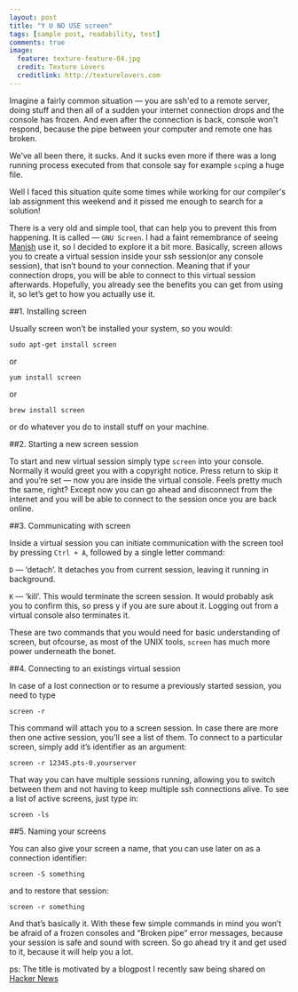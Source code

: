 ```yaml
---
layout: post
title: "Y U NO USE screen"
tags: [sample post, readability, test]
comments: true
image:
  feature: texture-feature-04.jpg
  credit: Texture Lovers
  creditlink: http://texturelovers.com
---
```


Imagine a fairly common situation — you are ssh'ed to a remote server, doing stuff and then all of a sudden your internet connection drops and the console has frozen. And even after the connection is back, console won't respond, because the pipe between your computer and remote one has broken.

We’ve all been there, it sucks. And it sucks even more if there was a long running process executed from that console say for example `scp`ing a huge file.


Well I faced this situation quite some times while working for our compiler's lab assignment this weekend and it pissed me enough to search for a solution!

There is a very old and simple tool, that can help you to prevent this from happening. It is called — `GNU Screen`. I had a faint remembrance of seeing [Manish](https://www.facebook.com/manish.goregaokar) use it, so I decided to explore it a bit more. Basically, screen allows you to create a virtual session inside your ssh session(or any console session), that isn’t bound to your connection. Meaning that if your connection drops, you will be able to connect to this virtual session afterwards. Hopefully, you already see the benefits you can get from using it, so let’s get to how you actually use it. 




##1. Installing screen

Usually screen won’t be installed your system, so you would:

	sudo apt-get install screen

or

	yum install screen

or

	brew install screen

or do whatever you do to install stuff on your machine.


##2. Starting a new screen session

To start and new virtual session simply type `screen` into your console. Normally it would greet you with a copyright notice. Press return to skip it and you’re set — now you are inside the virtual console. Feels pretty much the same, right? Except now you can go ahead and disconnect from the internet and you will be able to connect to the session once you are back online.


##3. Communicating with screen

Inside a virtual session you can initiate communication with the screen tool by pressing `Ctrl + A`, followed by a single letter command:

`D` — ‘detach’. It detaches you from current session, leaving it running in background.
 
`K` — ‘kill’. This would terminate the screen session. It would probably ask you to confirm this, so press y if you are sure about it. Logging out from a virtual console also terminates it.

These are two commands that you would need for basic understanding of screen, but ofcourse, as most of the UNIX tools, `screen` has much more power underneath the bonet.


##4. Connecting to an existings virtual session

In case of a lost connection or to resume a previously started session, you need to type

	screen -r

This command will attach you to a screen session. In case there are more then one active session, you’ll see a list of them. To connect to a particular screen, simply add it’s identifier as an argument:

	screen -r 12345.pts-0.yourserver

That way you can have multiple sessions running, allowing you to switch between them and not having to keep multiple ssh connections alive. To see a list of active screens, just type in:

	screen -ls

##5. Naming your screens

You can also give your screen a name, that you can use later on as a connection identifier:

	screen -S something

and to restore that session:

	screen -r something

And that’s basically it. With these few simple commands in mind you won’t be afraid of a frozen consoles and “Broken pipe” error messages, because your session is safe and sound with screen. So go ahead try it and get used to it, because it will help you a lot.

ps: The title is motivated by a blogpost I recently saw being shared on [Hacker News](http://news.ycombinator.com)
